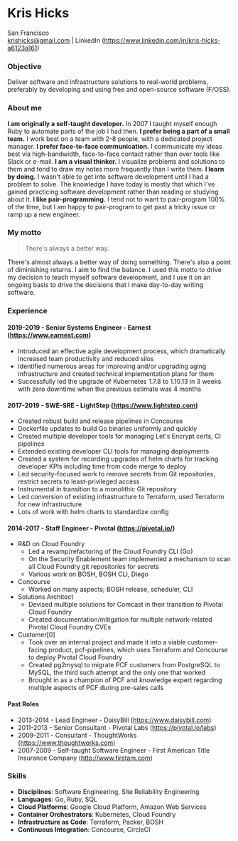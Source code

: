 Kris Hicks  
===
San Francisco  
krishicks@gmail.com | LinkedIn (https://www.linkedin.com/in/kris-hicks-a6123a161)

### Objective

Deliver software and infrastructure solutions to real-world problems, preferably by developing and using free and open-source software (F/OSS).

### About me

**I am originally a self-taught developer.** In 2007 I taught myself enough Ruby to automate parts of the job I had then.
**I prefer being a part of a small team.** I work best on a team with 2-8 people, with a dedicated project manager.
**I prefer face-to-face communication.** I communicate my ideas best via high-bandwidth, face-to-face contact rather than over tools like Slack or e-mail.
**I am a visual thinker.** I visualize problems and solutions to them and tend to draw my notes more frequently than I write them.
**I learn by doing.** I wasn't able to get into software development until I had a problem to solve. The knowledge I have today is mostly that which I've gained practicing software development rather than reading or studying about it.
**I like pair-programming.** I tend not to want to pair-program 100% of the time, but I am happy to pair-program to get past a tricky issue or ramp up a new engineer.

### My motto

> There's always a better way.

There's almost always a better way of doing something. There's also a point of diminishing returns. I aim to find the balance. I used this motto to drive my decision to teach myself software development, and I use it on an ongoing basis to drive the decisions that I make day-to-day writing software.

### Experience

#### 2019-2019 - **Senior Systems Engineer** - Earnest (https://www.earnest.com)

* Introduced an effective agile development process, which dramatically increased team productivity and reduced silos
* Identified numerous areas for improving and/or upgrading aging infrastructure and created technical implementation plans for them
* Successfully led the upgrade of Kubernetes 1.7.8 to 1.10.13 in 3 weeks with zero downtime when the previous estimate was 4 months

#### 2017-2019 - **SWE-SRE** - LightStep (https://www.lightstep.com)

* Created robust build and release pipelines in Concourse
* Dockerfile updates to build Go binaries uniformly and quickly
* Created multiple developer tools for managing Let's Encrypt certs, CI pipelines
* Extended existing developer CLI tools for managing deployments
* Created a system for recording upgrades of helm charts for tracking developer KPIs including time from code merge to deploy
* Led security-focused work to remove secrets from Git repositories, restrict secrets to least-privileged access
* Instrumental in transition to a monolithic Git repository
* Led conversion of existing infrastructure to Terraform, used Terraform for new infrastructure
* Lots of work with helm charts to standardize config

####  2014-2017 - **Staff Engineer** - Pivotal (https://pivotal.io/)
* R&D on Cloud Foundry
  * Led a revamp/refactoring of the Cloud Foundry CLI (Go)
  * On the Security Enablement team implemented a mechanism to scan all Cloud Foundry git repositories for secrets
  * Various work on BOSH, BOSH CLI, Diego
* Concourse
  * Worked on many aspects; BOSH release, scheduler, CLI
* Solutions Architect
  * Devised multiple solutions for Comcast in their transition to Pivotal Cloud Foundry
  * Created documentation/mitigation for multiple network-related Pivotal Cloud Foundry CVEs
* Customer[0]
  * Took over an internal project and made it into a viable customer-facing product, pcf-pipelines, which uses Terraform and Concourse to deploy Pivotal Cloud Foundry
  * Created pg2mysql to migrate PCF customers from PostgreSQL to MySQL, the third such attempt and the only one that worked
  * Brought in as a champion of PCF and knowledge expert regarding multiple aspects of PCF during pre-sales calls

#### Past Roles

* 2013-2014 - Lead Engineer - DaisyBill (https://www.daisybill.com)
* 2011-2013 - Senior Consultant - Pivotal Labs (https://pivotal.io/labs)
* 2009-2011 - Consultant - ThoughtWorks (https://www.thoughtworks.com)
* 2007-2009 - Self-taught Software Engineer - First American Title Insurance Company (http://www.firstam.com)

### Skills

* **Disciplines**: Software Engineering, Site Reliability Engineering
* **Languages**: Go, Ruby, SQL
* **Cloud Platforms**: Google Cloud Platform, Amazon Web Services
* **Container Orchestrators**: Kubernetes, Cloud Foundry
* **Infrastructure as Code**: Terraform, Packer, BOSH
* **Continuous Integration**: Concourse, CircleCI
